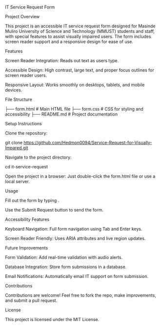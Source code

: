 IT Service Request Form

Project Overview

This project is an accessible IT service request form designed for Masinde Muliro University of Science and Technology (MMUST) students and staff, with special features to assist visually impaired users. The form includes screen reader support and a responsive design for ease of use.

Features

Screen Reader Integration: Reads out text as users type.

Accessible Design: High contrast, large text, and proper focus outlines for screen reader users.

Responsive Layout: Works smoothly on desktops, tablets, and mobile devices.

File Structure

├── form.html          # Main HTML file
├── form.css          # CSS for styling and accessibility
├── README.md           # Project documentation

Setup Instructions

Clone the repository:

git clone <https://github.com/Hedmon0094/Service-Request-for-Visually-Impared.git>

Navigate to the project directory:

cd it-service-request

Open the project in a browser:
Just double-click the form.html file or use a local server.

Usage

Fill out the form by typing .

Use the Submit Request button to send the form.

Accessibility Features

Keyboard Navigation: Full form navigation using Tab and Enter keys.

Screen Reader Friendly: Uses ARIA attributes and live region updates.

Future Improvements

Form Validation: Add real-time validation with audio alerts.

Database Integration: Store form submissions in a database.

Email Notifications: Automatically email IT support on form submission.

Contributions

Contributions are welcome! Feel free to fork the repo, make improvements, and submit a pull request.

License

This project is licensed under the MIT License.
